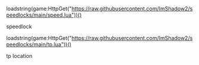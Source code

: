 loadstring(game:HttpGet("https://raw.githubusercontent.com/ImShadow2/speedlocks/main/speed.lua"))()

speedlock

loadstring(game:HttpGet("https://raw.githubusercontent.com/ImShadow2/speedlocks/main/tp.lua"))()

tp location
